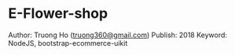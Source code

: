 ﻿# E-Flower-shop
Author: Truong Ho (truong360@gmail.com)
Publish: 2018
Keyword: NodeJS, bootstrap-ecommerce-uikit







